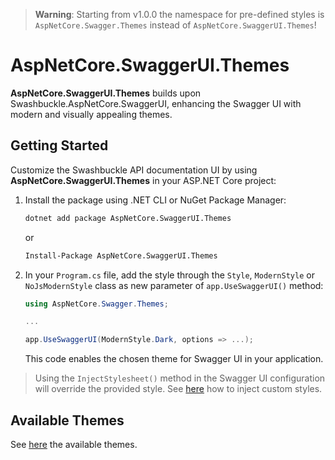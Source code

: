 ﻿> **Warning**: Starting from v1.0.0 the namespace for pre-defined styles is `AspNetCore.Swagger.Themes` instead of `AspNetCore.SwaggerUI.Themes`!


# AspNetCore.SwaggerUI.Themes

**AspNetCore.SwaggerUI.Themes** builds upon Swashbuckle.AspNetCore.SwaggerUI, enhancing the Swagger UI with modern and visually appealing themes.


## Getting Started

Customize the Swashbuckle API documentation UI by using **AspNetCore.SwaggerUI.Themes** in your ASP.NET Core project:

1. Install the package using .NET CLI or NuGet Package Manager:

	```bash
	dotnet add package AspNetCore.SwaggerUI.Themes
	```

	or

	```bash
	Install-Package AspNetCore.SwaggerUI.Themes
	```

2. In your `Program.cs` file, add the style through the `Style`, `ModernStyle` or `NoJsModernStyle` class as new parameter of `app.UseSwaggerUI()` method:

	```csharp
	using AspNetCore.Swagger.Themes;

	...

	app.UseSwaggerUI(ModernStyle.Dark, options => ...);
	```

	This code enables the chosen theme for Swagger UI in your application.

> Using the `InjectStylesheet()` method in the Swagger UI configuration will override the provided style.
> See [here](https://github.com/teociaps/SwaggerUI.Themes?tab=readme-ov-file#custom-styles) how to inject custom styles.

## Available Themes

See [here](https://github.com/teociaps/SwaggerUI.Themes?tab=readme-ov-file#available-themes) the available themes.